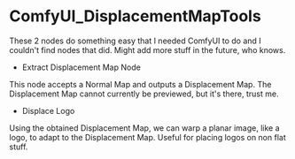 # ComfyUI_DisplacementMapTools

These 2 nodes do something easy that I needed ComfyUI to do and I couldn't find nodes that did.
Might add more stuff in the future, who knows.

- Extract Displacement Map Node

This node accepts a Normal Map and outputs a Displacement Map. The Displacement Map cannot currently be previewed, but it's there, trust me.

- Displace Logo

Using the obtained Displacement Map, we can warp a planar image, like a logo, to adapt to the Displacement Map. Useful for placing logos on non flat stuff.



